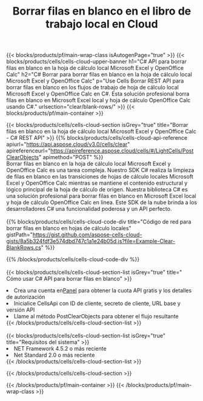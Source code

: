 ﻿---
title:  Borrar filas en blanco en el libro de trabajo local en Cloud
description: API y SDK en la nube para borrar filas en blanco en Microsoft Excel y OpenOffice Calc. Borre las filas en blanco en las hojas de cálculo locales por Cells Cloud API. SDK admite tipos de lenguajes de desarrollo. Incluyen Android, C#, Go, Java, NodeJS, Perl, PHP, Python, Ruby y Swift.
url: /es/net/clear/blank-rows/
---
{{< blocks/products/pf/main-wrap-class isAutogenPage="true" >}}
{{< blocks/products/cells/cells-cloud-upper-banner h1="C# API para borrar filas en blanco en la hoja de cálculo local Microsoft Excel y OpenOffice Calc" h2="C# Borrar para borrar filas en blanco en la hoja de cálculo local Microsoft Excel y OpenOffice Calc" p="Use Cells Borrar REST API para borrar filas en blanco en los flujos de trabajo de hoja de cálculo local Microsoft Excel y OpenOffice Calc en C#. Esta solución profesional borra filas en blanco en Microsoft Excel local y hoja de cálculo OpenOffice Calc usando C#." urlsection="clear/blank-rows/" >}}
{{< blocks/products/pf/main-container >}}

{{< blocks/products/cells/cells-cloud-section isGrey="true" title="Borrar filas en blanco en la hoja de cálculo local Microsoft Excel y OpenOffice Calc - C# REST API" >}}
{{% blocks/products/cells/cells-cloud-api-reference apiurl="https://api.aspose.cloud/v3.0/cells/clear" apireferenceurl="https://apireference.aspose.cloud/cells/#/LightCells/PostClearObjects" apimethod="POST" %}}
<br/>
Borrar filas en blanco en la hoja de cálculo local Microsoft Excel y OpenOffice Calc es una tarea compleja. Nuestro SDK C# realiza la limpieza de filas en blanco en las transiciones de hojas de cálculo locales Microsoft Excel y OpenOffice Calc mientras se mantiene el contenido estructural y lógico principal de la hoja de cálculo de origen. Nuestra biblioteca C# es una solución profesional para borrar filas en blanco en Microsoft Excel local y hoja de cálculo OpenOffice Calc en línea. Este SDK de la nube brinda a los desarrolladores C# una funcionalidad poderosa y un API perfecto.
<br/>
<br/>
{{% blocks/products/cells/cells-cloud-code-div title="Código de red para borrar filas en blanco en hojas de cálculo locales" gistPath="https://gist.github.com/aspose-cells-cloud-gists/8a5b324fdf3e574dbd747c1a1e24b05d.js?file=Example-Clear-BlankRows.cs" %}}
  
{{% /blocks/products/cells/cells-cloud-code-div %}}
<br/>
<br/>
{{< blocks/products/cells/cells-cloud-section-list isGrey="true" title=" Cómo usar C# API para borrar filas en blanco" >}}
<li> Crea una cuenta en<a href="https://dashboard.aspose.cloud/">Panel</a> para obtener la cuota API gratis y los detalles de autorización</li>
<li>Inicialice CellsApi con ID de cliente, secreto de cliente, URL base y versión API</li>
<li>Llame al método PostClearObjects para obtener el flujo resultante</li>
{{< /blocks/products/cells/cells-cloud-section-list >}}
<br/>
<br/>
{{< blocks/products/cells/cells-cloud-section-list isGrey="true" title="Requisitos del sistema" >}}
<li>NET Framework 4.5.2 o más reciente</li>
<li>Net Standard 2.0 o más reciente</li>
{{< /blocks/products/cells/cells-cloud-section-list >}}

{{< /blocks/products/cells/cells-cloud-section >}}

{{< /blocks/products/pf/main-container >}}
{{< /blocks/products/pf/main-wrap-class >}}
